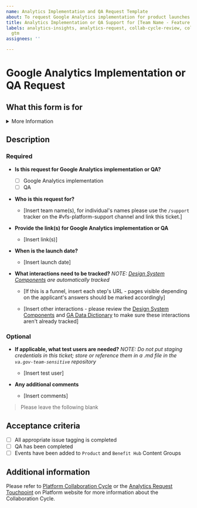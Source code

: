 ```yaml
---
name: Analytics Implementation and QA Request Template
about: To request Google Analytics implementation for product launches or iterations
title: Analytics Implementation or QA Support for [Team Name - Feature Name]
labels: analytics-insights, analytics-request, collab-cycle-review, collaboration-cycle,
  gtm
assignees: ''

---
```


# Google Analytics Implementation or QA Request

## What this form is for

<details>
<summary>More Information</summary>
<div>
    <br>
<p>Use this template to request Google Analytics implementation or QA for your product. Please fill out all brackets.</p>
    
> _Please see the following information for implementation timeline:_
> New Teams: Implementation will usually be completed in 4 sprints
> 
> - Sprint 1: Discovery/Orientation
> - Sprint 2: FE Implementation
> - Sprint 3: Tagging Implementation
> - Sprint 4: QA
> 
> All other teams: Implementation will usually be completed in 2 sprints
> 
> - Sprint 1: Discovery and FE Implementation
> - Sprint 2: Tagging Implementation and QA

</div>
</details>

## Description
### Required
- **Is this request for **Google Analytics implementation** or **QA**?**

     - [ ] Google Analytics implementation
     - [ ] QA

- **Who is this request for?**

    - [Insert team name(s), for individual's names please use the `/support` tracker on the #vfs-platform-support channel and link this ticket.]
    
    
- **Provide the link(s) for Google Analytics implementation or QA**
  
    - [Insert link(s)]
    
- **When is the launch date?**
    - [Insert launch date]

- **What interactions need to be tracked?** _NOTE: [Design System Components](https://depo-platform-documentation.scrollhelp.site/analytics-monitoring/Design-System-Components.1840808040.html) are automatically tracked_
    
    - [If this is a funnel, insert each step's URL - pages visible depending on the applicant's answers should be marked accordingly]
    
    - [Insert other interactions - please review the [Design System Components](https://depo-platform-documentation.scrollhelp.site/analytics-monitoring/Design-System-Components.1840808040.html) and [GA Data Dictionary](https://depo-platform-documentation.scrollhelp.site/analytics-monitoring/Google-Analytics-Data-Dictionary.1810464912.html)  to make sure these interactions aren't already tracked]


### Optional
- **If applicable, what test users are needed?**  _NOTE: Do not put staging credentials in this ticket; store or reference them in a .md file in the `va.gov-team-sensitive` repository_

    - [Insert test user]

- **Any additional comments**

    - [Insert comments]

> Please leave the following blank

## Acceptance criteria
- [ ] All appropriate issue tagging is completed
- [ ] QA has been completed
- [ ] Events have been added to `Product` and `Benefit Hub` Content Groups

## Additional information

Please refer to [Platform Collaboration Cycle](https://depo-platform-documentation.scrollhelp.site/collaboration-cycle/index.html) or the [Analytics Request Touchpoint](https://depo-platform-documentation.scrollhelp.site/collaboration-cycle/Analytics-request.1782120453.html) on Platform website for more information about the Collaboration Cycle.
